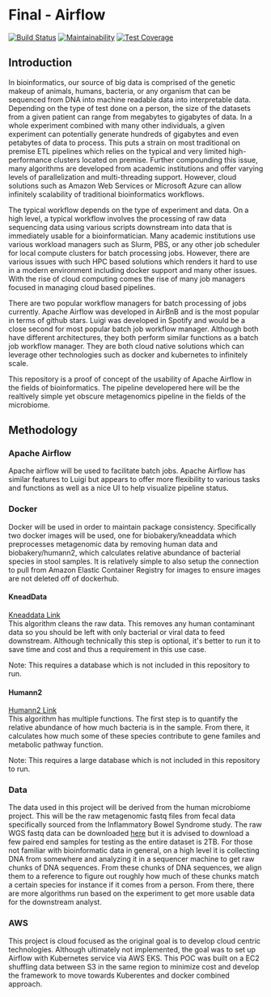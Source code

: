 # Final - Airflow

[![Build Status](https://travis-ci.org/dchen71/2019fa-pset-final-dchen71.svg?branch=master)](https://travis-ci.org/dchen71/2019fa-pset-final-dchen71)
[![Maintainability](https://api.codeclimate.com/v1/badges/0c99d985d1da751173b0/maintainability)](https://codeclimate.com/github/dchen71/2019fa-pset-final-dchen71/maintainability)
[![Test Coverage](https://api.codeclimate.com/v1/badges/0c99d985d1da751173b0/test_coverage)](https://codeclimate.com/github/dchen71/2019fa-pset-final-dchen71/test_coverage)

## Introduction
In bioinformatics, our source of big data is comprised of the genetic makeup of animals, humans, bacteria, or any organism that can be sequenced from DNA into machine readable data into interpretable data. Depending on the type of test done on a person, the size of the datasets from a given patient can range from megabytes to gigabytes of data. In a whole experiment combined with many other individuals, a given experiment can potentially generate hundreds of gigabytes and even petabytes of data to process. This puts a strain on most traditional on premise ETL pipelines which relies on the typical and very limited high-performance clusters located on premise. Further compounding this issue, many algorithms are developed from academic institutions and offer varying levels of parallelization and multi-threading support. However, cloud solutions such as Amazon Web Services or Microsoft Azure can allow infinitely scalability of traditional bioinformatics workflows.  

The typical workflow depends on the type of experiment and data. On a high level, a typical workflow involves the processing of raw data sequencing data using various scripts downstream into data that is immediately usable for a bioinformatician. Many academic institutions use various workload managers such as Slurm, PBS, or any other job scheduler for local compute clusters for batch processing jobs. However, there are various issues with such HPC based solutions which renders it hard to use in a modern environment including docker support and many other issues. With the rise of cloud computing comes the rise of many job managers focused in managing cloud based pipelines.    

There are two popular workflow managers for batch processing of jobs currently. Apache Airflow was developed in AirBnB and is the most popular in terms of github stars. Luigi was developed in Spotify and would be a close second for most popular batch job workflow manager. Although both have different architectures, they both perform similar functions as a batch job workflow manager. They are both cloud native solutions which can leverage other technologies such as docker and kubernetes to infinitely scale.  

This repository is a proof of concept of the usability of Apache Airflow in the fields of bioinformatics. The pipeline developered here will be the realtively simple yet obscure metagenomics pipeline in the fields of the microbiome.  

## Methodology

### Apache Airflow
Apache airflow will be used to facilitate batch jobs. Apache Airflow has similar features to Luigi but appears to offer more flexibility to various tasks and functions as well as a nice UI to help visualize pipeline status.  

### Docker
Docker will be used in order to maintain package consistency. Specifically two docker images will be used, one for biobakery/kneaddata which preprocesses metagenomic data by removing human data and biobakery/humann2, which calculates relative abundance of bacterial species in stool samples. It is relatively simple to also setup the connection to pull from Amazon Elastic Container Registry for images to ensure images are not deleted off of dockerhub.  

#### KneadData
[Kneaddata Link](https://bitbucket.org/biobakery/kneaddata/wiki/Home)  
This algorithm cleans the raw data. This removes any human contaminant data so you should be left with only bacterial or viral data to feed downstream. Although technically this step is optional, it's better to run it to save time and cost and thus a requirement in this use case.  

Note: This requires a database which is not included in this repository to run.  

#### Humann2
[Humann2 Link](https://bitbucket.org/biobakery/humann2/wiki/Home)  
This algorithm has multiple functions. The first step is to quantify the relative abundance of how much bacteria is in the sample. From there, it calculates how much some of these species contribute to gene familes and metabolic pathway function.  

Note: This requires a large database which is not included in this repository to run.  

### Data
The data used in this project will be derived from the human microbiome project. This will be the raw metagenomic fastq files from fecal data specifically sourced from the Inflammatory Bowel Syndrome study. The raw WGS fastq data can be downloaded [here](https://portal.hmpdacc.org/search/s?filters=%7B%22op%22:%22and%22,%22content%22:%5B%7B%22op%22:%22in%22,%22content%22:%7B%22field%22:%22cases.sample_body_site%22,%22value%22:%5B%22feces%22%5D%7D%7D,%7B%22op%22:%22in%22,%22content%22:%7B%22field%22:%22cases.study_name%22,%22value%22:%5B%22IBDMDB%22%5D%7D%7D,%7B%22op%22:%22in%22,%22content%22:%7B%22field%22:%22files.file_format%22,%22value%22:%5B%22FASTQ%22%5D%7D%7D,%7B%22op%22:%22in%22,%22content%22:%7B%22field%22:%22files.file_type%22,%22value%22:%5B%22wgs_raw_seq_set%22%5D%7D%7D%5D%7D&facetTab=cases) but it is advised to download a few paired end samples for testing as the entire dataset is 2TB. For those not familiar with bioinformatic data in general, on a high level it is collecting DNA from somewhere and analyzing it in a sequencer machine to get raw chunks of DNA sequences. From these chunks of DNA sequences, we align them to a reference to figure out roughly how much of these chunks match a certain species for instance if it comes from a person. From there, there are more algorithms run based on the experiment to get more usable data for the downstream analyst.   

### AWS
This project is cloud focused as the original goal is to develop cloud centric technologies. Although ultimately not implemented, the goal was to set up Airflow with Kubernetes service via AWS EKS. This POC was built on a EC2 shuffling data between S3 in the same region to minimize cost and develop the framework to move towards Kuberentes and docker combined approach.    

## 
